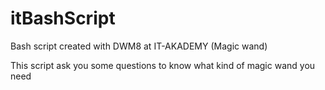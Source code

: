 # itBashScript
Bash script created with DWM8 at IT-AKADEMY (Magic wand)

This script ask you some questions to know what kind of  magic wand you need
